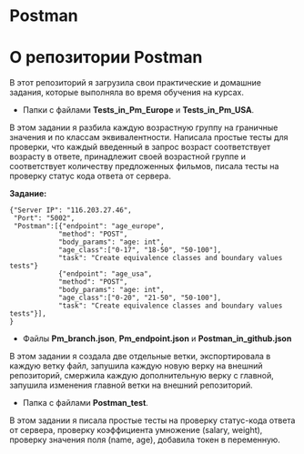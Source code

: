 # Postman
О репозитории Postman
=====

В этот репозиторий я загрузила свои практические и домашние задания, которые выполняла во время обучения на курсах. 

- Папки с файлами **Tests_in_Pm_Europe** и **Tests_in_Pm_USA**.

В этом задании я разбила каждую возрастную группу на граничные значения и по классам эквивалентности. Написала простые тесты для проверки, что каждый введенный в запрос возраст соответствует возрасту в ответе, принадлежит своей возрастной группе и соответствует количеству предложенных фильмов, писала тесты на проверку статус кода ответа от сервера.  

**Задание:** 
```
{"Server IP": "116.203.27.46",
 "Port": "5002",
 "Postman":[{"endpoint": "age_europe",
            "method": "POST",
            "body_params": "age: int",
            "age_class":["0-17", "18-50", "50-100"],
            "task": "Create equivalence classes and boundary values tests"}
            {"endpoint": "age_usa",
            "method": "POST",
            "body_params": "age: int",
            "age_class":["0-20", "21-50", "50-100"],
            "task": "Create equivalence classes and boundary values tests"}],
}
```

- Файлы **Pm_branch.json**, **Pm_endpoint.json** и **Postman_in_github.json**

В этом задании я создала две отдельные ветки, экспортировала в каждую ветку файл, запушила каждую новую верку на внешний репозиторий, смержила каждую дополнительную верку с главной, запушила изменения главной ветки на внешний репозиторий. 

- Папка с файлами **Postman_test**.

В этом задании я писала простые тесты на проверку статус-кода ответа от сервера, проверку коэффициента умножение (salary, weight), проверку значения поля (namе, age), добавила
токен в переменную.
